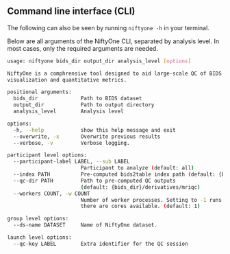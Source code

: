 ## Command line interface (CLI)

The following can also be seen by running `niftyone -h` in your terminal.

Below are all arguments of the NiftyOne CLI, separated by analysis level.
In most cases, only the required arguments are needed.

```bash
usage: niftyone bids_dir output_dir analysis_level [options]

NiftyOne is a comphrensive tool designed to aid large-scale QC of BIDS datasets through
visualization and quantitative metrics.

positional arguments:
  bids_dir              Path to BIDS dataset
  output_dir            Path to output directory
  analysis_level        Analysis level

options:
  -h, --help            show this help message and exit
  --overwrite, -x       Overwrite previous results
  --verbose, -v         Verbose logging.

participant level options:
  --participant-label LABEL, --sub LABEL
                        Participant to analyze (default: all)
  --index PATH          Pre-computed bids2table index path (default: {bids_dir}/index.b2t)
  --qc-dir PATH         Path to pre-computed QC outputs
                        (default: {bids_dir}/derivatives/mriqc)
  --workers COUNT, -w COUNT
                        Number of worker processes. Setting to -1 runs as many processes as
                        there are cores available. (default: 1)

group level options:
  --ds-name DATASET     Name of NiftyOne dataset.

launch level options:
  --qc-key LABEL        Extra identifier for the QC session
```
